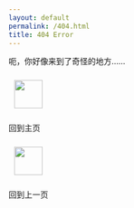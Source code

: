 ```yaml
---
layout: default
permalink: /404.html
title: 404 Error
---
```


呃，你好像来到了奇怪的地方……

<div class="card-box">
<div class="card">
    <img src="{{ site.baseurl }}/assets/home.svg" 
        height="50px" 
        style="margin: 10px; cursor:pointer;"
        onclick="window.location.href='{{ site.baseurl }}/'"
    />
    <p>回到主页</p>
</div>
<div class="card">
    <img src="{{ site.baseurl }}/assets/back.svg"
        height="50px"
        style="margin: 10px; cursor:pointer;"
        onclick="window.history.back();"
    />
    <p>回到上一页</p>
</div>
</div>